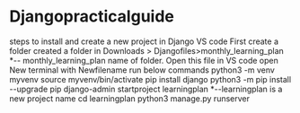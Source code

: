 # Djangopracticalguide
steps to install and create a new project in Django VS code
First create a folder
created a folder in Downloads > Djangofiles>monthly_learning_plan  *-- monthly_learning_plan name of folder. 
Open this file in VS code
open New terminal with Newfilename
run below commands
python3 -m venv myvenv
source myvenv/bin/activate
pip install django
python3 -m pip install --upgrade pip
django-admin startproject learningplan *--learningplan  is a new project name
cd learningplan
python3 manage.py runserver
